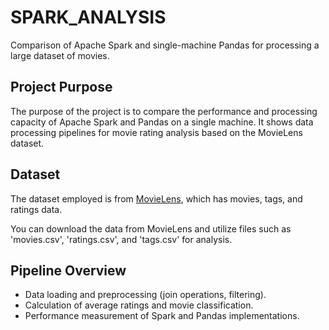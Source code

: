 # SPARK_ANALYSIS

Comparison of Apache Spark and single-machine Pandas for processing a large dataset of movies.

## Project Purpose

The purpose of the project is to compare the performance and processing capacity of Apache Spark and Pandas on a single machine. It shows data processing pipelines for movie rating analysis based on the MovieLens dataset.

## Dataset

The dataset employed is from [MovieLens](https://grouplens.org/datasets/movielens/), which has movies, tags, and ratings data.

You can download the data from MovieLens and utilize files such as 'movies.csv', 'ratings.csv', and 'tags.csv' for analysis.

## Pipeline Overview

- Data loading and preprocessing (join operations, filtering).
- Calculation of average ratings and movie classification.
- Performance measurement of Spark and Pandas implementations.
